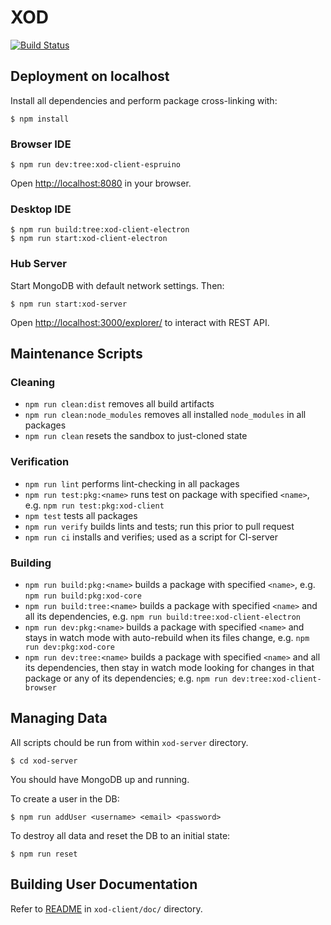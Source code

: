 XOD
===

[![Build Status](https://travis-ci.com/amperka/xod.svg?token=qpYnhqFDqibUozbjyas8&branch=master)](https://travis-ci.com/amperka/xod)

Deployment on localhost
-----------------------

Install all dependencies and perform package cross-linking with:

    $ npm install

### Browser IDE

    $ npm run dev:tree:xod-client-espruino

Open <http://localhost:8080> in your browser.

### Desktop IDE

    $ npm run build:tree:xod-client-electron
    $ npm run start:xod-client-electron

### Hub Server

Start MongoDB with default network settings. Then:

    $ npm run start:xod-server

Open <http://localhost:3000/explorer/> to interact with REST API.

Maintenance Scripts
-------------------

### Cleaning

* `npm run clean:dist` removes all build artifacts
* `npm run clean:node_modules` removes all installed `node_modules` in all packages
* `npm run clean` resets the sandbox to just-cloned state

### Verification

* `npm run lint` performs lint-checking in all packages
* `npm run test:pkg:<name>` runs test on package with specified `<name>`,
  e.g.  `npm run test:pkg:xod-client`
* `npm test` tests all packages
* `npm run verify` builds lints and tests; run this prior to pull request
* `npm run ci` installs and verifies; used as a script for CI-server

### Building

* `npm run build:pkg:<name>` builds a package with specified `<name>`,
  e.g. `npm run build:pkg:xod-core`
* `npm run build:tree:<name>` builds a package with specified `<name>`
  and all its dependencies, e.g. `npm run build:tree:xod-client-electron`
* `npm run dev:pkg:<name>` builds a package with specified `<name>` and
  stays in watch mode with auto-rebuild when its files change,
  e.g. `npm run dev:pkg:xod-core`
* `npm run dev:tree:<name>` builds a package with specified `<name>` and all
  its dependencies, then stay in watch mode looking for changes in that
  package or any of its dependencies;
  e.g. `npm run dev:tree:xod-client-browser`

Managing Data
-------------

All scripts chould be run from within `xod-server` directory.

    $ cd xod-server

You should have MongoDB up and running.

To create a user in the DB:

    $ npm run addUser <username> <email> <password>

To destroy all data and reset the DB to an initial state:

    $ npm run reset

Building User Documentation
---------------------------

Refer to [README](xod-client/doc/README.md) in `xod-client/doc/` directory.
